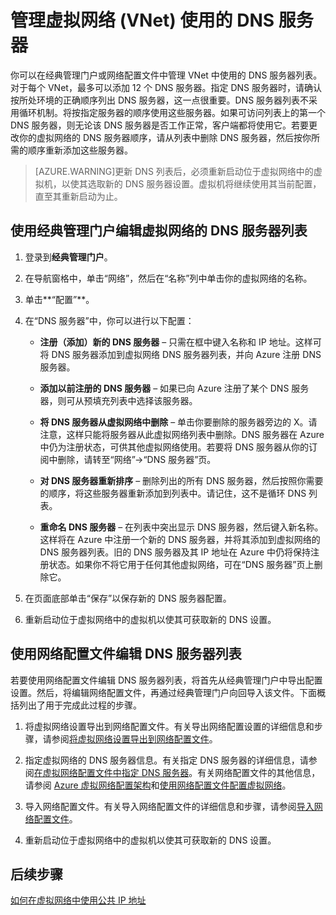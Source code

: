 <properties 
   pageTitle="管理虚拟网络 (VNet) 使用的 DNS 服务器"
   description="了解如何在虚拟网络 (VNet) 中添加和删除 DNS 服务器"
   services="virtual-network"
   documentationCenter="na"
   authors="telmosampaio"
   manager="carmonm"
   editor="tysonn" />
<tags 
   ms.service="virtual-network"
   ms.devlang="na"
   ms.topic="article"
   ms.tgt_pltfrm="na"
   ms.workload="infrastructure-services"
   ms.date="03/15/2016"
   wacn.date="04/26/2016"
   ms.author="jdial" />

# 管理虚拟网络 (VNet) 使用的 DNS 服务器

你可以在经典管理门户或网络配置文件中管理 VNet 中使用的 DNS 服务器列表。对于每个 VNet，最多可以添加 12 个 DNS 服务器。指定 DNS 服务器时，请确认按所处环境的正确顺序列出 DNS 服务器，这一点很重要。DNS 服务器列表不采用循环机制。将按指定服务器的顺序使用这些服务器。如果可访问列表上的第一个 DNS 服务器，则无论该 DNS 服务器是否工作正常，客户端都将使用它。若要更改你的虚拟网络的 DNS 服务器顺序，请从列表中删除 DNS 服务器，然后按你所需的顺序重新添加这些服务器。

>[AZURE.WARNING]更新 DNS 列表后，必须重新启动位于虚拟网络中的虚拟机，以使其选取新的 DNS 服务器设置。虚拟机将继续使用其当前配置，直至其重新启动为止。

## 使用经典管理门户编辑虚拟网络的 DNS 服务器列表

1. 登录到**经典管理门户**。

2. 在导航窗格中，单击“网络”，然后在“名称”列中单击你的虚拟网络的名称。

3. 单击**“配置”**。

4. 在“DNS 服务器”中，你可以进行以下配置：

	- **注册（添加）新的 DNS 服务器** – 只需在框中键入名称和 IP 地址。这样可将 DNS 服务器添加到虚拟网络 DNS 服务器列表，并向 Azure 注册 DNS 服务器。

	- **添加以前注册的 DNS 服务器** – 如果已向 Azure 注册了某个 DNS 服务器，则可从预填充列表中选择该服务器。

	- **将 DNS 服务器从虚拟网络中删除** – 单击你要删除的服务器旁边的 X。请注意，这样只能将服务器从此虚拟网络列表中删除。DNS 服务器在 Azure 中仍为注册状态，可供其他虚拟网络使用。若要将 DNS 服务器从你的订阅中删除，请转至“网络”->“DNS 服务器”页。

	- **对 DNS 服务器重新排序** – 删除列出的所有 DNS 服务器，然后按照你需要的顺序，将这些服务器重新添加到列表中。请记住，这不是循环 DNS 列表。

	- **重命名 DNS 服务器** – 在列表中突出显示 DNS 服务器，然后键入新名称。这样将在 Azure 中注册一个新的 DNS 服务器，并将其添加到虚拟网络的 DNS 服务器列表。旧的 DNS 服务器及其 IP 地址在 Azure 中仍将保持注册状态。如果你不将它用于任何其他虚拟网络，可在“DNS 服务器”页上删除它。

5. 在页面底部单击“保存”以保存新的 DNS 服务器配置。

6. 重新启动位于虚拟网络中的虚拟机以使其可获取新的 DNS 设置。

## 使用网络配置文件编辑 DNS 服务器列表

若要使用网络配置文件编辑 DNS 服务器列表，将首先从经典管理门户中导出配置设置。然后，将编辑网络配置文件，再通过经典管理门户向回导入该文件。下面概括列出了用于完成此过程的步骤。

1. 将虚拟网络设置导出到网络配置文件。有关导出网络配置设置的详细信息和步骤，请参阅[将虚拟网络设置导出到网络配置文件](/documentation/articles/virtual-networks-using-network-configuration-file/)。

2. 指定虚拟网络的 DNS 服务器信息。有关指定 DNS 服务器的详细信息，请参阅[在虚拟网络配置文件中指定 DNS 服务器](/documentation/articles/virtual-networks-specifying-a-dns-settings-in-a-virtual-network-configuration-file/)。有关网络配置文件的其他信息，请参阅 [Azure 虚拟网络配置架构](https://msdn.microsoft.com/zh-cn/library/azure/jj157100.aspx)和[使用网络配置文件配置虚拟网络](/documentation/articles/virtual-networks-create-vnet-classic-portal/)。

3. 导入网络配置文件。有关导入网络配置文件的详细信息和步骤，请参阅[导入网络配置文件](/documentation/articles/virtual-networks-using-network-configuration-file/)。

4. 重新启动位于虚拟网络中的虚拟机以使其可获取新的 DNS 设置。

## 后续步骤

[如何在虚拟网络中使用公共 IP 地址](/documentation/articles/virtual-networks-public-ip-within-vnet/)

<!---HONumber=74-->